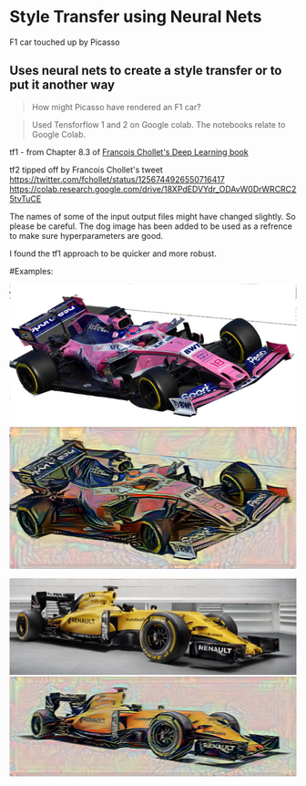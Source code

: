 # Style Transfer using Neural Nets
F1 car touched up by Picasso

## Uses neural nets to create a style transfer or to put it another way
> How might Picasso have rendered an F1 car?

> Used Tensforflow 1 and 2 on Google colab. The notebooks relate to Google Colab.

tf1 - from Chapter 8.3 of
[Francois Chollet's Deep Learning book](https://www.amazon.co.uk/Deep-Learning-Python-Francois-Chollet/dp/1617294438/ref=sr_1_1?dchild=1&keywords=francois+chollet+deep&qid=1589190028&sr=8-1)

tf2 tipped off by Francois Chollet's tweet https://twitter.com/fchollet/status/1256744926550716417
https://colab.research.google.com/drive/18XPdEDVYdr_ODAvW0DrWRCRC25tvTuCE

The names of some of the input output files might have changed slightly. So please be careful.
The dog image has been added to be used as a refrence to make sure hyperparameters are good.

I found the tf1 approach to be quicker and more robust.

#Examples:

![Racing Point Input](https://github.com/DexterDSilva/f1car-styletransfer/blob/master/rp-20hg.jpg)
![Racing Point Output](https://github.com/DexterDSilva/f1car-styletransfer/blob/master/rp20-pic-1_at_iteration_49.png)

![Renault Input](https://github.com/DexterDSilva/f1car-styletransfer/blob/master/renault-hires-1.jpg)
![Renault Output](https://github.com/DexterDSilva/f1car-styletransfer/blob/master/renault-pic-1_at_iteration_49.png)
